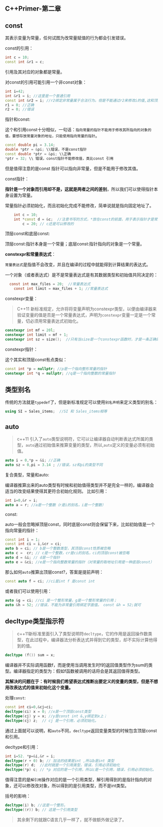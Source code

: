 ## C++Primer-第二章

## const

其表示变量为常量，任何试图为改常量赋值的行为都会引发错误。

const的引用：

~~~c++
int c = 10;
const int &r1 = c;
~~~

引用及其对应的对象都是常量。

对const的引用可能引用一个非const对象：

~~~c++
int i=42;
int &r1 = i; //这里是一个普通引用
const int &r2 = i; //r2绑定非常量属于合法行为。但是不能通过r2来修改i的值,这和顶层const指针十分相似。
r1 = 0; //正确
r2 = 0; //错误
~~~

指针和const:

这个和引用const十分相似，一句话：`指向常量的指针不能用于修改其所指向的对象的值，要想存放常量对象的地址，只能使用指向常量的指针`。

~~~c++
const double pi = 3.14;
double *ptr = &pi; \\错误，不是const指针
const double *ptr = &pi; \\正确
*ptr = 32; \\ 错误，const指针不能修改值，类比const 引用
~~~

但是值得注意的是const 指针可以指向非常量，但是不能用于修改其值。

const指针：

**指针是一个对象而引用却不是，这就是两者之间的差别**，所以我们可以使得指针本身设置为常量。

常量指针必须初始化，而且初始化完成不能修改，简单说就是指向固定地址了。

~~~c++
    int c = 10;
    int *const d = &c;  //注意书写的方式，*放在const的前面，用于表示指针才是常量，而指向的值可不一定奥。
        c = 20; // c还是可以修改的
~~~

顶层const和底层const:

顶层const:指针本身是一个常量；底层const:指针指向的对象是一个常量。

**constexpr和常量表达式**：

`常量表达式`是指值不会改变，并且在编译的过程中就能得到计算结果的表达式。

一个对象（或者表达式）是不是常量表达式是有其数据类型和初始值共同决定的：

~~~c
  const int max_files = 20;  //常量表达式
    const int limit = max_files + 1; //常量表达式
~~~

constexpr变量：

> C++11 新标准规定，允许将将变量声明为constexpr类型，以便由编译器来验证变量的值是否是一个常量表达式，声明为`constexpr`变量一定是一个常量，切必须用常量表达式初始化。

~~~c++
constexpr int mf = 20l;
constexpr int limit = mf + 1;
constexpr int sz = size();  //只有当size是一个constexpr函数时，才是一条正确的声明语句。
~~~

constexpr指针：

这个其实和顶层const有点类似：

~~~c++
const int *p = nullptr; //p是一个指向整形常量的指针
constexpr int *q = nullptr; //q是一个指向整数的常量指针
~~~

## 类型别名

传统的方法就是`typedef`了，但是新标准规定可以使用`别名声明`来定义类型的别名：

~~~c++
using SI = Sales_items;  //SI 和 Sales_items相等
~~~

## auto

> c++11 引入了`auto`类型说明符，它可以让编译器自动判断表达式所属的类型，`auto`通过初始值来推算变量的类型，所以,`auto`定义的变量必须有初始值。

~~~c++
auto i = 0,*p = &i; //正确
auto sz = 0,pi = 3.14 ; //错误，sz和pi的类型不同
~~~

复合类型，常量和auto:

编译器推算出来的auto类型有时候和初始值得类型并不是完全一样的，编译器会适当的改变结果使得其更符合初始化规则。
比如引用：

~~~c++
int i=0,&r = i;
auto a = r; //a是一个整数（r是i的别名，i是一个整数）
~~~

const:

auto一般会忽略掉顶层const，同时底层const则会保留下来，比如初始值是一个指向常量的指针：

~~~c++
const int i = 1;
const int ci = i,&cr = ci;
auto b = ci; // b是一个整数类型，其顶层const性质被忽略
auto c =  cr; // c是一个整数，cr是ci的别名，ci的顶层const被忽略
auto d = &i; // d是一个指针
auto e = &ci; //e是一个指向整数常量的指针（对常量的取地址引用是一种底层const） 
~~~

那么如何`auto`推算出顶层const?，答案是提前声明：

~~~c++
const auto f = ci; //ci是int f 是const int
~~~

或者我们可以使用引用：

~~~c++
auto &g = ci; //ci 是一个整形常量，g是一个整形常量的引用；
auto &h = 52; //错误，不能为非常量引用绑定字面值。 const &h = 52;就可
~~~

## decltype类型指示符

> c++11新标准里面引入了类型说明符`decltype`，它的作用是返回操作数类型，在此过程中，编译器法分析表达式并得到它的类型，却不实际计算他得到的值。

~~~c++
decltype (f()) sum = x;
~~~

编译器并不实际调用函数f，而是使用当调用发生时f的返回值类型作为sum的类型。编译器指定的类型为：假如f函数被调用的话将会是其返回值得类型。

**其解决的问题在于：有时候我们希望表达式推断出要定义的变量的类型，但是不想用改表达式的值来初始化这个变量。**

处理`const`:

~~~c++
const int ci=0,&cj=ci;
decltype(ci) x = 0; //x是一个顶层const类型
decltype(cj) y = x; //y是const int &,y绑定到x上；
decltype(cj) z;  // cj 是一个引用，必须初始化。
~~~

通过上面就可以说明，和`auto`不同，`decltype`返回变量类型的时候包含顶层const和引用。

decltype和引用：

~~~c++
int i=52. *p=&i,&r = i;
decltype(r + 0) b; // 加法的结果是int ,所以b是int 类型
decltype(r) d;  //此时就是一个引用类型，错误，引用必须初始化
decltype(*p) c; // *p 对应的是一个引用，所以c是一个引用，错误，引用必须初始化。
~~~

值得注意的是`解引用`操作对应的是一个引用类型，解引用得到的是指针指向的对象，还可以修改改对象，所以得到的是引用类型，而不是int类型。

括号的影响：

~~~c++
decltype(i) b; //这是一个整形。
decltype((r)) b; // 这是一个引用类型
~~~

> 其余剩下的就跟C语言几乎一样了，就不做额外做记录了。



















